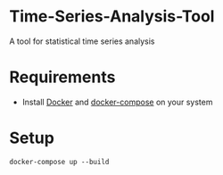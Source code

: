 # Time-Series-Analysis-Tool
A tool for statistical time series analysis 

# Requirements

* Install [Docker](https://docs.docker.com/engine/install/debian/)
  and [docker-compose](https://docs.docker.com/compose/install/) on your system


# Setup

```
docker-compose up --build
```
